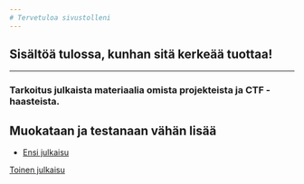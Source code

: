 ```yaml
---
# Tervetuloa sivustolleni
---
```

## Sisältöä tulossa, kunhan sitä kerkeää tuottaa!
---
### Tarkoitus julkaista materiaalia omista projekteista ja **CTF** -haasteista.

## Muokataan ja testanaan vähän lisää

- [Ensi julkaisu](../docs/_posts/2023-11-01-Ensi%20julkaisuni.md)

[Toinen julkaisu](/special-special/docs/_posts/2025-01-30-reverse-engineering-notes.md)
